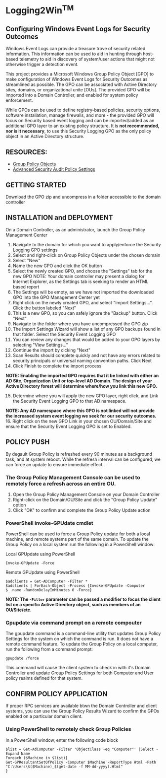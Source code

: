 # Logging2Win<sup>TM</sup>
## Configuring Windows Event Logs for Security Outcomes

Windows Event Logs can provide a treasure trove of security related information. This
information can be used to aid in hunting through host-based telemetry to aid in
discovery of system/user actions that might not otherwise trigger a detection event.

This project provides a Microsoft Windows Group Policy Object \[GPO\] to make configuration
of Windows Event Logs for Security Outcomes as streamlined as possible. The GPO can be 
associated with Active Directory sites, domains, or organizational unite [OUs]. The 
provided GPO will be imported into a Domain Controller, and enabled for system policy 
enforcement.

While GPOs can be used to define registry-based policies, security options, software 
installation, manage firewalls, and more - the provided GPO will focus on Security
based event logging and can be imported/added as an additional GPO layer to an existing
policy structure. It is **not recommended, nor is it necessary**, to use this Security 
Logging GPO as the only policy object in an Active Directory structure.

## RESOURCES:
* [Group Policy Objects](https://learn.microsoft.com/en-us/previous-versions/windows/desktop/policy/group-policy-objects)
* [Advanced Security Audit Policy Settings](https://learn.microsoft.com/en-us/windows/security/threat-protection/auditing/advanced-security-audit-policy-settings)

## GETTING STARTED
Download the GPO zip and uncompress in a folder accessible to the domain controller

## INSTALLATION and DEPLOYMENT
On a Domain Controller, as an administrator, launch the Group Policy Management Center

1. Navigate to the domain for which you want to apply/enforce the Security Logging GPO settings
2. Select and right-click on Group Policy Objects under the chosen domain
3. Select "New"
4. Name the new GPO and click the OK button
5. Select the newly created GPO, and choose the "Settings" tab for the new GPO
NOTE: Your domain controller may present a dialog for Internet Explorer, as the Settings tab is seeking to render an HTML based report
6. The Settings will be empty, as we have not imported the downloaded GPO into the GPO Management Center yet
7. Right click on the newly created GPO, and select "Import Settings...". Click the button labeled "Next"
8. This is a new GPO, so you can safely ignore the "Backup" button. Click "Next"
9. Navigate to the folder where you have uncompressed the GPO zip
10. The Import Settings Wizard will show a list of any GPO backups found in that folder. Select the Security Event Logging GPO
11. You can review any changes that would be added to your GPO layers by selecting "View Settings..."
12. Continue the import by clcking "Next"
13. Scan Results should complete quickly and not have any errors related to security principals or universal naming convention paths. Click Next
14. Click Finish to complete the import process

**NOTE:**
**Enabling the imported GPO requires that it be linked with either an AD Site, Organization Unit or top-level AD Domain. The design of your Active Directory forest will determine where/how you link this new GPO.**

15. Determine where you will apply the new GPO layer, right click, and Link the Security Event Logging GPO
to that AD namespace. 

**NOTE: Any AD namespace where this GPO is not linked will not provide the increased system event logging we seek for our security outcomes.**
16. Right click on the new GPO Link in your chosen OU/Domain/Site and ensure that the Security Event Logging GPO is set to Enabled.

## POLICY PUSH
By degault Group Policy is refreshed every 90 minutes as a background task, and at system reboot. While the refresh interval can be
configured, we can force an update to ensure immediate effect.

### The Group Policy Management Console can be used to remotely force a refresh across an entire OU.
1. Open the Group Policy Management Console on your Domain Controller
2. Right-click on the Domain/OU/Site and click the "Group Policy Update" option
3. Click "OK" to confirm and complete the Group Policy Update action

### PowerShell invoke-GPUdate cmdlet
PowerShell can be used to force a Group Policy update for both a local machine, and remote systems part of the same domain. To update the
Group Policy on a local system run the following in a PowerShell window:

Local GPUpdate using PowerShell
```
Invoke-GPUpdate -Force
```

Remote GPUpdate using PowerShell
```
$adclients = Get-ADComputer -Filter *
$adclients | ForEach-Object -Process {Invoke-GPUpdate -Computer $_.name -RandomDelayInMinutes 0 -Force}
```

**NOTE: The `-Filter` parameter can be passed a modifier to focus the client list on a specific Active Directory object, such as members of an OU/Site/etc.**

### Gpupdate via command prompt on a remote compouter
The gpupdate command is a command-line utility that updates Group Policy Settings for the system on which the command is run. It does not have a remote command feature. To update the Group Policy on a local computer, run the following from a command prompt:

```
gpupdate /force
```

This command will cause the client system to check in with it's Domain Controller and update Group Policy Settings for both Computer and User policy realms defined for that system.

## CONFIRM POLICY APPLICATION
If proper RPC services are available btwn the Domain Controller and client systems, you can use the Group Policy Results Wizard to confirm the GPOs enabled on a particular domain client.


### Using PowerShell to remotely check Group Policies
In a PowerShell window, enter the following code block

```
$list = Get-AdComputer -Filter 'ObjectClass -eq "Computer"' |Select -Expand Name
Foreach ($Machine in $list){
Get-GPResultantSetOfPolicy -Computer $Machine -ReportType Html -Path "C:\Users\$($Machine)_$(get-date -f MM-dd-yyyy).Html"
}
```




